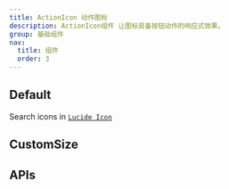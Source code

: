 ```yaml
---
title: ActionIcon 动作图标
description: ActionIcon组件 让图标具备按钮动作的响应式效果。
group: 基础组件
nav:
  title: 组件
  order: 3
---
```


## Default

Search icons in [`Lucide Icon`](https://lucide.dev/)

<code src="./demos/index.tsx" nopadding></code>

## CustomSize

<code src="./demos/CustomSize.tsx" nopadding></code>

## APIs

<API id='ActionIcon'></API>
